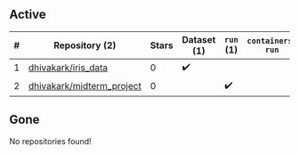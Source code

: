 ## Active
| # | Repository (2) | Stars | Dataset (1) | `run` (1) | `containers-run` |
| --- | --- | --- | --- | --- | --- |
| 1 | [dhivakark/iris_data](https://github.com/dhivakark/iris_data) | 0 | :heavy_check_mark: |  |  |
| 2 | [dhivakark/midterm_project](https://github.com/dhivakark/midterm_project) | 0 |  | :heavy_check_mark: |  |

## Gone
No repositories found!
